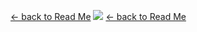 [<- back to Read Me](https://github.com/defcon24bit/record-and-replay-RF-remote#record-and-replay-rf-signal)
![](pics/pi-elect-wire-on-pin-7.png)
[<- back to Read Me](https://github.com/defcon24bit/record-and-replay-RF-remote#record-and-replay-rf-signal)
